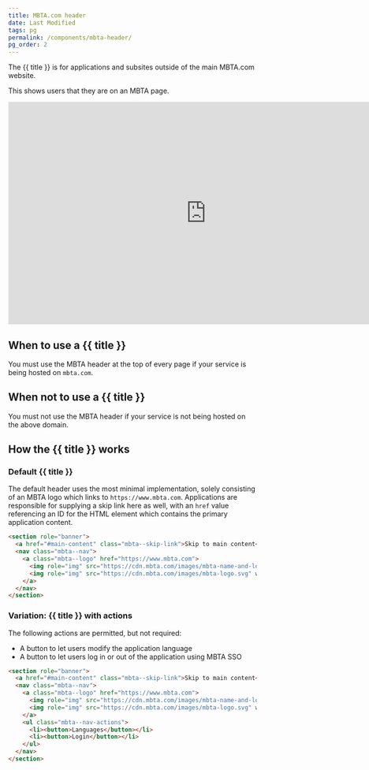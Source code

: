 ```yaml
---
title: MBTA.com header
date: Last Modified
tags: pg
permalink: /components/mbta-header/
pg_order: 2
---
```


<p class="text-2xl">The {{ title }} is for applications and subsites outside of the main MBTA.com website.</p>

This shows users that they are on an MBTA page.

<iframe style="border: 1px solid rgba(0, 0, 0, 0.1);" width="800" height="450" src="https://www.figma.com/embed?embed_host=share&url=https%3A%2F%2Fwww.figma.com%2Fdesign%2FIupfoRXJNItGDD8ZaZCxDz%2FDRAFT%253A-Rider-facing-Design-System%3Fnode-id%3D751-463%26t%3DtmHlFMXSdzDGXYaK-1" allowfullscreen></iframe>

## When to use a {{ title }}

You must use the MBTA header at the top of every page if your service is being hosted on `mbta.com`.

## When not to use a {{ title }}

You must not use the MBTA header if your service is not being hosted on the above domain.

## How the {{ title }} works

### Default {{ title }}

The default header uses the most minimal implementation, solely consisting of an MBTA logo which links to `https://www.mbta.com`. Applications are responsible for supplying a skip link here as well, with an `href` value referencing an ID for the HTML element which contains the primary application content.

```html
<section role="banner">
  <a href="#main-content" class="mbta--skip-link">Skip to main content</a>
  <nav class="mbta--nav">
    <a class="mbta--logo" href="https://www.mbta.com">
      <img role="img" src="https://cdn.mbta.com/images/mbta-name-and-logo.svg" width="198" height="36" alt="Massachusetts Bay Transportation Authority" />
      <img role="img" src="https://cdn.mbta.com/images/mbta-logo.svg" width="36" height="36" alt="Massachusetts Bay Transportation Authority" />
    </a>
  </nav>
</section>
```

### Variation: {{ title }} with actions

The following actions are permitted, but not required:

- A button to let users modify the application language
- A button to let users log in or out of the application using MBTA SSO

```html
<section role="banner">
  <a href="#main-content" class="mbta--skip-link">Skip to main content</a>
  <nav class="mbta--nav">
    <a class="mbta--logo" href="https://www.mbta.com">
      <img role="img" src="https://cdn.mbta.com/images/mbta-name-and-logo.svg" width="198" height="36" alt="Massachusetts Bay Transportation Authority" />
      <img role="img" src="https://cdn.mbta.com/images/mbta-logo.svg" width="36" height="36" alt="Massachusetts Bay Transportation Authority" />
    </a>
    <ul class="mbta--nav-actions">
      <li><button>Languages</button></li>
      <li><button>Login</button></li>
    </ul>
  </nav>
</section>
```

